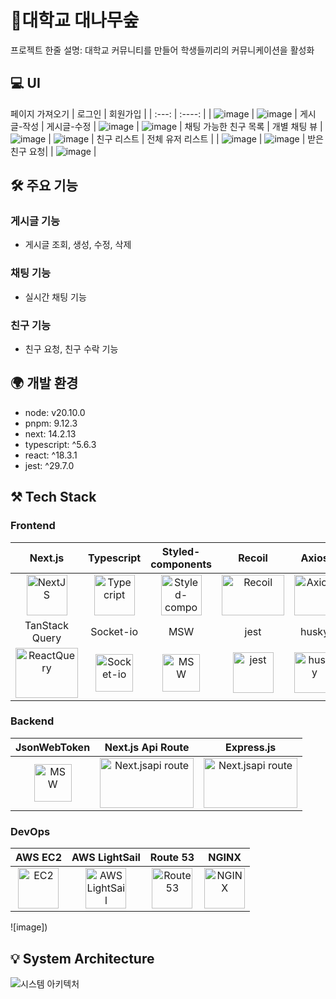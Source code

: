 # 🎋대학교 대나무숲

프로젝트 한줄 설명: 대학교 커뮤니티를 만들어 학생들끼리의 커뮤니케이션을 활성화

## 💻 UI

페이지 가져오기
| 로그인 | 회원가입 |
| :---: | :----: |
| ![image](https://github.com/user-attachments/assets/be4607b9-55d1-45bc-8be2-d3cdc36a4ddf) | ![image](https://github.com/user-attachments/assets/d4906685-2011-4a0d-8646-7fceb78ddde7)
| 게시글-작성 | 게시글-수정 |
![image](https://github.com/user-attachments/assets/cb6f811f-516f-42a1-a02a-b01d18d6caba) | ![image](https://github.com/user-attachments/assets/ad5b165e-d449-461e-b314-014bb6ed938d)
| 채팅 가능한 친구 목록 | 개별 채팅 뷰 |
![image](https://github.com/user-attachments/assets/38367653-85cd-45cf-8170-49d4f25abcd2) | ![image](https://github.com/user-attachments/assets/800c9e9f-c18a-4d62-8f8c-621fd99783a2)
| 친구 리스트 | 전체 유저 리스트 |
| ![image](https://github.com/user-attachments/assets/2f9fa9c6-7f4b-408d-912b-5d28edb08123) | ![image](https://github.com/user-attachments/assets/fe80e25d-4b02-4310-898c-42592cfc23f8)
| 받은 친구 요청|
| ![image](https://github.com/user-attachments/assets/ef09809f-03fa-4cfc-8175-cb5a567ed3c6) |





## 🛠 주요 기능

### 게시글 기능

- 게시글 조회, 생성, 수정, 삭제

### 채팅 기능

- 실시간 채팅 기능

### 친구 기능
- 친구 요청, 친구 수락 기능

## 🌍 개발 환경

- node: v20.10.0
- pnpm: 9.12.3
- next: 14.2.13
- typescript: ^5.6.3
- react: ^18.3.1
- jest: ^29.7.0

## ⚒ Tech Stack

### Frontend

|                                                                       Next.js                                                                       |                                                              Typescript                                                              |                                                                                                                               Styled-components                                                                                                                                |                                                               Recoil                                                               |                                                                         Axios                                                                          |
| :-------------------------------------------------------------------------------------------------------------------------------------------------: | :----------------------------------------------------------------------------------------------------------------------------------: | :----------------------------------------------------------------------------------------------------------------------------------------------------------------------------------------------------------------------------------------------------------------------------: | :--------------------------------------------------------------------------------------------------------------------------------: | :----------------------------------------------------------------------------------------------------------------------------------------------------: |
|   <img alt="NextJS" src="https://encrypted-tbn0.gstatic.com/images?q=tbn:ANd9GcQwqsJpxyle5L9PwXST_rmofMHmA7HEXA30fw&s" width="65" height="65" />    |               <img src="https://techstack-generator.vercel.app/ts-icon.svg" alt="Typecript" width="65" height="65" />                |                                                                                         <img src="https://i.ibb.co/ydkG6cv/img.png" alt="Styled-components" width="65" height="65" />                                                                                          | <img src="https://github.com/user-attachments/assets/1befdeb7-1f1c-4340-8069-a078a648cc65" alt="Recoil" width="100" height="65" /> | <img src="https://user-images.githubusercontent.com/45915619/233941806-5d6d2a03-3b82-4267-8966-2eb8b32c9ba0.png" alt="Axios" width="65" height="65" /> |
|                                                                   TanStack Query                                                                    |                                                              Socket-io                                                               |                                                                                                                                      MSW                                                                                                                                       |                                                                jest                                                                |                                                                         husky                                                                          |
| <img src="https://encrypted-tbn0.gstatic.com/images?q=tbn:ANd9GcTR6cDwwea5Cf865N8HQYn7J42_QiilcOj9Ug&s" alt="ReactQuery" width="100" height="80" /> | <img src="https://github.com/user-attachments/assets/76848933-729a-42d5-b261-02d8be8637c8" alt="Socket-io" width="60" height="60" /> | <img src="https://images-ext-1.discordapp.net/external/_SNjjSQBJ0oxZ8JnMA96SBWi--B3Y0u2kYakiURqtaI/https/seeklogo.com/images/M/msw-mock-service-worker-logo-88A2A26653-seeklogo.com.png?format=webp&quality=lossless&width=373&height=375" alt="MSW" width="60" height="60" /> |  <img src="https://github.com/user-attachments/assets/696f7fd0-1d61-4751-bb2d-c0b0ed28ea23" alt="jest" width="65" height="65" />   |            <img src="https://github.com/user-attachments/assets/414f970b-4bca-4c61-9bb3-b879284c725c" alt="husky" width="65" height="65" />            |

### Backend

|JsonWebToken|Next.js Api Route| Express.js |
| :----: | :----: |:----:|
| <img src="https://github.com/user-attachments/assets/3287e94f-0acb-4eed-8c4e-d3d304549ae9" alt="MSW" width="60" height="60" /> | <img src="https://github.com/user-attachments/assets/15aeb411-7141-400f-8575-b83d4d79fcb5" alt="Next.jsapi route" width="150" height="80" /> | <img src="https://github.com/user-attachments/assets/626f1a73-1458-4928-9e83-4ef323f46cee" alt="Next.jsapi route" width="150" height="80" /> |


### DevOps

|AWS EC2| AWS LightSail | Route 53 |  NGINX |
| :----: | :----: | :----: | :----: |
| <img alt="EC2" src="https://github.com/user-attachments/assets/009af56c-3409-4a39-b9d8-f17ae3866620" width="65" height="65" /> | <img src="https://github.com/user-attachments/assets/b5c9d713-916b-4f93-a25c-2bb090f641d8" alt="AWS LightSail" width="65" height="65" /> |  <img src="https://github.com/user-attachments/assets/b4608021-a772-489d-a386-acb825b41122" alt="Route 53" width="65" height="65" /> | <img src="https://github.com/user-attachments/assets/6f2b5b90-7db0-4f4f-8804-8a8db61c6cb2" alt="NGINX" width="65" height="65" /> |

![image])


## 💡 System Architecture

![시스템 아키텍처](https://github.com/user-attachments/assets/2097003f-5556-42c9-8a82-202a8891ab59)

